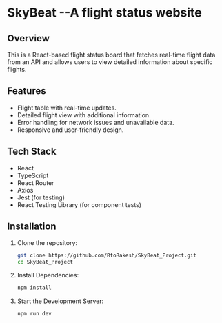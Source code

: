 # SkyBeat --A flight status website

## Overview

This is a React-based flight status board that fetches real-time flight data from an API and allows users to view detailed information about specific flights.

## Features

- Flight table with real-time updates.
- Detailed flight view with additional information.
- Error handling for network issues and unavailable data.
- Responsive and user-friendly design.

## Tech Stack

- React
- TypeScript
- React Router
- Axios
- Jest (for testing)
- React Testing Library (for component tests)

## Installation

1. Clone the repository:
   ```bash
   git clone https://github.com/RtoRakesh/SkyBeat_Project.git
   cd SkyBeat_Project
   ```
2. Install Dependencies:
   ```bash
   npm install
   ```
3. Start the Development Server:
   ```bash
   npm run dev
   ```
